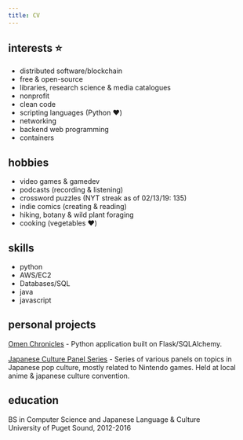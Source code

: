 ```yaml
---
title: CV
---
```


## interests :star:
- distributed software/blockchain
- free & open-source
- libraries, research science & media catalogues
- nonprofit
- clean code
- scripting languages (Python :heart:)
- networking
- backend web programming
- containers

## hobbies
- video games & gamedev
- podcasts (recording & listening)
- crossword puzzles (NYT streak as of 02/13/19: 135)
- indie comics (creating & reading)
- hiking, botany & wild plant foraging
- cooking (vegetables :heart:)

## skills
- python
- AWS/EC2
- Databases/SQL
- java
- javascript

## personal projects

[Omen Chronicles](https://omenchroniclescomic.com) - Python application built on Flask/SQLAlchemy.

[Japanese Culture Panel Series]("panels") - Series of various panels on topics in Japanese pop culture, mostly related to Nintendo games. Held at local anime & japanese culture convention. 



## education 
BS in Computer Science and Japanese Language & Culture  
University of Puget Sound, 2012-2016
